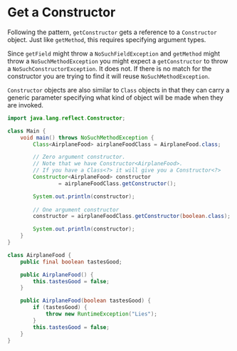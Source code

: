 # Get a Constructor

Following the pattern, `getConstructor` gets a reference to a `Constructor` object.
Just like `getMethod`, this requires specifying argument types.

Since `getField` might throw a `NoSuchFieldException` and `getMethod` might
throw a `NoSuchMethodException` you might expect a `getConstructor` to throw
a `NoSuchConstructorException`. It does not. If there is no match for the constructor
you are trying to find it will reuse `NoSuchMethodException`.

`Constructor` objects are also similar to `Class` objects in that they can carry a generic parameter
specifying what kind of object will be made when they are invoked.

```java
import java.lang.reflect.Constructor;

class Main {
    void main() throws NoSuchMethodException {
        Class<AirplaneFood> airplaneFoodClass = AirplaneFood.class;

        // Zero argument constructor. 
        // Note that we have Constructor<AirplaneFood>. 
        // If you have a Class<?> it will give you a Constructor<?>
        Constructor<AirplaneFood> constructor
                = airplaneFoodClass.getConstructor();

        System.out.println(constructor);
        
        // One argument constructor
        constructor = airplaneFoodClass.getConstructor(boolean.class);

        System.out.println(constructor);
    }
}

class AirplaneFood {
    public final boolean tastesGood;

    public AirplaneFood() {
        this.tastesGood = false;
    }

    public AirplaneFood(boolean tastesGood) {
        if (tastesGood) {
            throw new RuntimeException("Lies");
        }
        this.tastesGood = false;
    }
}
```